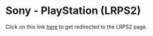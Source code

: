 # Sony - PlayStation (LRPS2)

Click on this link <a href="https://docs.libretro.com/library/lrps2/">here</a> to get redirected to the LRPS2 page.
